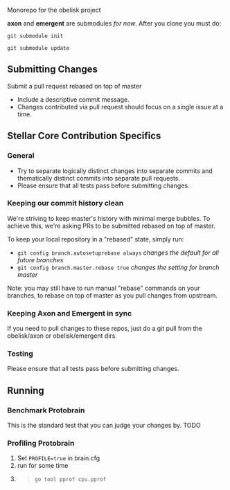 
Monorepo for the obelisk project

**axon** and **emergent** are submodules *for now*. After you clone you must do:

`git submodule init`

`git submodule update`

## Submitting Changes

Submit a pull request rebased on top of master

 * Include a descriptive commit message.
 * Changes contributed via pull request should focus on a single issue at a time.


## Stellar Core Contribution Specifics

### General
* Try to separate logically distinct changes into separate commits and thematically distinct
  commits into separate pull requests.
* Please ensure that all tests pass before submitting changes. 

### Keeping our commit history clean

We're striving to keep master's history with minimal merge bubbles. To achieve this, we're asking
PRs to be submitted rebased on top of master.

To keep your local repository in a "rebased" state, simply run:
* `git config branch.autosetuprebase always` _changes the default for all future branches_
* `git config branch.master.rebase true` _changes the setting for branch master_

Note: you may still have to run manual "rebase" commands on your branches, to rebase on top of
master as you pull changes from upstream.

### Keeping Axon and Emergent in sync
If you need to pull changes to these repos, just do a git pull from the obelisk/axon or obelisk/emergent dirs.


### Testing

Please ensure that all tests pass before submitting changes. 



## Running

### Benchmark Protobrain
This is the standard test that you can judge your changes by.
TODO


### Profiling Protobrain
1) Set `PROFILE=true` in brain.cfg
2) run for some time 
3) > `go tool pprof cpu.pprof`

